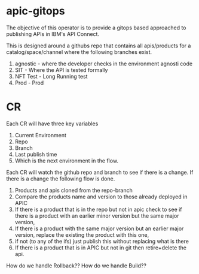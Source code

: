 # apic-gitops

The objective of this operator is to provide a gitops based approached to publishing APIs in IBM's API Connect.


This is designed around a githubs repo that contains all apis/products for a catalog/space/channel where the following branches exist.
1. agnostic - where the developer checks in the environment agnosti code
2. SIT - Where the API is tested formally
3. NFT Test  - Long Running test
4. Prod  - Prod

# CR
Each CR will have three key variables
1. Current Environment
2. Repo
3. Branch
4. Last publish time
5. Which is the next environment in the flow.

Each CR will watch the github repo and branch to see if there is a change.
If there is a change the following flow is done.
1. Products and apis cloned from the repo-branch
2. Compare the products name and version to those already deployed in APIC
3.  If there is a product that is in the repo but not in apic  check to see if there is a product with an earlier minor version but the same major version,
4. If there is a product with the same major version but an earlier major version, replace the existing the product with this one,
5. if not (to any of the ifs) just publish this without replacing what is there
6. If there is a product that is in APIC but not in git then retire+delete the api.


How do we handle Rollback??
How do we handle Build??

